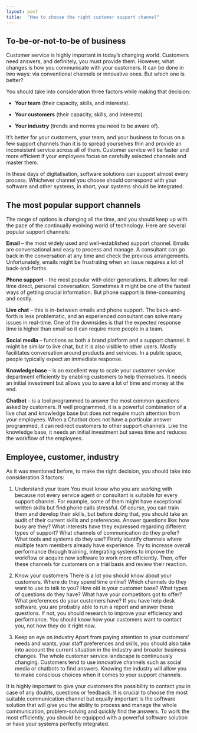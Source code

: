 ```yaml
---
layout: post
title:  "How to choose the right customer support channel"
---
```


## To-be-or-not-to-be of business
Customer service is highly important in today’s changing world. Customers need answers, and definitely, you must provide them. However, what changes is how you communicate with your customers. It can be done in two ways: via conventional channels or innovative ones. But which one is better?

You should take into consideration three factors while making that decision:

- **Your team** (their capacity, skills, and interests).

- **Your customers** (their capacity, skills, and interests).

- **Your industry** (trends and norms you need to be aware of).

It’s better for your customers, your team, and your business to focus on a few support channels than it is to spread yourselves thin and provide an inconsistent service across all of them. Customer service will be faster and more efficient if your employees focus on carefully selected channels and master them.

In these days of digitalisation, software solutions can support almost every process. Whichever channel you choose should correspond with your software and other systems, in short, your systems should be integrated.

## The most popular support channels
The range of options is changing all the time, and you should keep up with the pace of the continually evolving world of technology. Here are several popular support channels:

**Email** – the most widely used and well-established support channel. Emails are conversational and easy to process and manage. A consultant can go back in the conversation at any time and check the previous arrangements. Unfortunately, emails might be frustrating when an issue requires a lot of back-and-forths.

**Phone support** – the most popular with older generations. It allows for real-time direct, personal conversation. Sometimes it might be one of the fastest ways of getting crucial information. But phone support is time-consuming and costly.

**Live chat** – this is in-between emails and phone support. The back-and-forth is less problematic, and an experienced consultant can solve many issues in real-time. One of the downsides is that the expected response time is higher than email so it can require more people in a team.

**Social media** – functions as both a brand platform and a support channel. It might be similar to live chat, but it is also visible to other users. Mostly facilitates conversation around products and services. In a public space, people typically expect an immediate response.

**Knowledgebase** – is an excellent way to scale your customer service department efficiently by enabling customers to help themselves. It needs an initial investment but allows you to save a lot of time and money at the end.

**Chatbot** – is a tool programmed to answer the most common questions asked by customers. If well programmed, it is a powerful combination of a live chat and knowledge base but does not require much attention from your employees. When a Chatbot does not have a particular answer programmed, it can redirect customers to other support channels. Like the knowledge base, it needs an initial investment but saves time and reduces the workflow of the employees.

## Employee, customer, industry
As it was mentioned before, to make the right decision, you should take into consideration 3 factors:

 1. Understand your team
You must know who you are working with because not every service agent or consultant is suitable for every support channel. For example, some of them might have exceptional written skills but find phone calls stressful. Of course, you can train them and develop their skills, but before doing that, you should take an audit of their current skills and preferences. Answer questions like: how busy are they? What interests have they expressed regarding different types of support? What channels of communication do they prefer? What tools and systems do they use? Firstly identify channels where multiple team members already have experience. Try to increase overall performance through training, integrating systems to improve the workflow or acquire new software to work more efficiently. Then, offer these channels for customers on a trial basis and review their reaction.

 2. Know your customers
There is a lot you should know about your customers. Where do they spend time online? Which channels do they want to use to talk to you? How old is your customer base? What types of questions do they have? What have your competitors got to offer? What preferences do your customers have? If you have help desk software, you are probably able to run a report and answer these questions. If not, you should research to improve your efficiency and performance. You should know how your customers want to contact you, not how they do it right now.

 3. Keep an eye on industry
Apart from paying attention to your customers’ needs and wants, your staff preferences and skills, you should also take into account the current situation in the industry and broader business changes. The whole customer service landscape is continuously changing. Customers tend to use innovative channels such as social media or chatbots to find answers. Knowing the industry will allow you to make conscious choices when it comes to your support channels.

It is highly important to give your customers the possibility to contact you in case of any doubts, questions or feedback. It is crucial to choose the most suitable communication channel but equally important is the software solution that will give you the ability to process and manage the whole communication, problem-solving and quickly find the answers. To work the most efficiently, you should be equipped with a powerful software solution or have your systems perfectly integrated.


